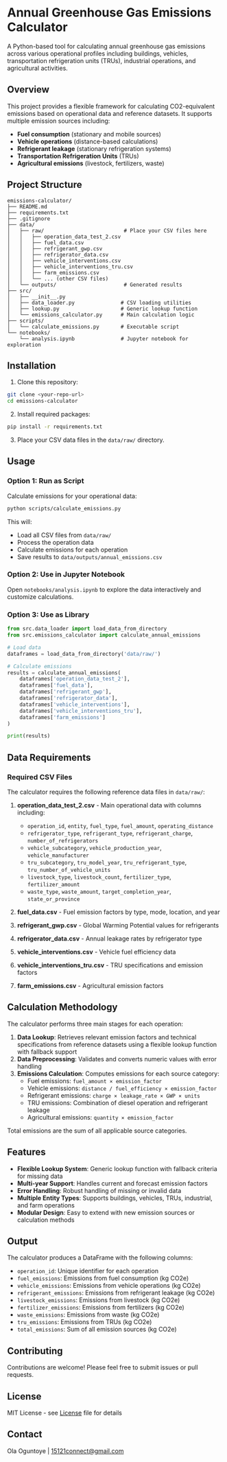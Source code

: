 # Annual Greenhouse Gas Emissions Calculator

A Python-based tool for calculating annual greenhouse gas emissions across various operational profiles including buildings, vehicles, transportation refrigeration units (TRUs), industrial operations, and agricultural activities.

## Overview

This project provides a flexible framework for calculating CO2-equivalent emissions based on operational data and reference datasets. It supports multiple emission sources including:

- **Fuel consumption** (stationary and mobile sources)
- **Vehicle operations** (distance-based calculations)
- **Refrigerant leakage** (stationary refrigeration systems)
- **Transportation Refrigeration Units** (TRUs)
- **Agricultural emissions** (livestock, fertilizers, waste)

## Project Structure

```
emissions-calculator/
├── README.md
├── requirements.txt
├── .gitignore
├── data/
│   ├── raw/                          # Place your CSV files here
│   │   ├── operation_data_test_2.csv
│   │   ├── fuel_data.csv
│   │   ├── refrigerant_gwp.csv
│   │   ├── refrigerator_data.csv
│   │   ├── vehicle_interventions.csv
│   │   ├── vehicle_interventions_tru.csv
│   │   ├── farm_emissions.csv
│   │   └── ... (other CSV files)
│   └── outputs/                      # Generated results
├── src/
│   ├── __init__.py
│   ├── data_loader.py               # CSV loading utilities
│   ├── lookup.py                    # Generic lookup function
│   └── emissions_calculator.py      # Main calculation logic
├── scripts/
│   └── calculate_emissions.py       # Executable script
└── notebooks/
    └── analysis.ipynb               # Jupyter notebook for exploration
```

## Installation

1. Clone this repository:
```bash
git clone <your-repo-url>
cd emissions-calculator
```

2. Install required packages:
```bash
pip install -r requirements.txt
```

3. Place your CSV data files in the `data/raw/` directory.

## Usage

### Option 1: Run as Script

Calculate emissions for your operational data:

```bash
python scripts/calculate_emissions.py
```

This will:
- Load all CSV files from `data/raw/`
- Process the operation data
- Calculate emissions for each operation
- Save results to `data/outputs/annual_emissions.csv`

### Option 2: Use in Jupyter Notebook

Open `notebooks/analysis.ipynb` to explore the data interactively and customize calculations.

### Option 3: Use as Library

```python
from src.data_loader import load_data_from_directory
from src.emissions_calculator import calculate_annual_emissions

# Load data
dataframes = load_data_from_directory('data/raw/')

# Calculate emissions
results = calculate_annual_emissions(
    dataframes['operation_data_test_2'],
    dataframes['fuel_data'],
    dataframes['refrigerant_gwp'],
    dataframes['refrigerator_data'],
    dataframes['vehicle_interventions'],
    dataframes['vehicle_interventions_tru'],
    dataframes['farm_emissions']
)

print(results)
```

## Data Requirements

### Required CSV Files

The calculator requires the following reference data files in `data/raw/`:

1. **operation_data_test_2.csv** - Main operational data with columns including:
   - `operation_id`, `entity`, `fuel_type`, `fuel_amount`, `operating_distance`
   - `refrigerator_type`, `refrigerant_type`, `refrigerant_charge`, `number_of_refrigerators`
   - `vehicle_subcategory`, `vehicle_production_year`, `vehicle_manufacturer`
   - `tru_subcategory`, `tru_model_year`, `tru_refrigerant_type`, `tru_number_of_vehicle_units`
   - `livestock_type`, `livestock_count`, `fertilizer_type`, `fertilizer_amount`
   - `waste_type`, `waste_amount`, `target_completion_year`, `state_or_province`

2. **fuel_data.csv** - Fuel emission factors by type, mode, location, and year
3. **refrigerant_gwp.csv** - Global Warming Potential values for refrigerants
4. **refrigerator_data.csv** - Annual leakage rates by refrigerator type
5. **vehicle_interventions.csv** - Vehicle fuel efficiency data
6. **vehicle_interventions_tru.csv** - TRU specifications and emission factors
7. **farm_emissions.csv** - Agricultural emission factors

## Calculation Methodology

The calculator performs three main stages for each operation:

1. **Data Lookup**: Retrieves relevant emission factors and technical specifications from reference datasets using a flexible lookup function with fallback support
2. **Data Preprocessing**: Validates and converts numeric values with error handling
3. **Emissions Calculation**: Computes emissions for each source category:
   - Fuel emissions: `fuel_amount × emission_factor`
   - Vehicle emissions: `distance / fuel_efficiency × emission_factor`
   - Refrigerant emissions: `charge × leakage_rate × GWP × units`
   - TRU emissions: Combination of diesel operation and refrigerant leakage
   - Agricultural emissions: `quantity × emission_factor`

Total emissions are the sum of all applicable source categories.

## Features

- **Flexible Lookup System**: Generic lookup function with fallback criteria for missing data
- **Multi-year Support**: Handles current and forecast emission factors
- **Error Handling**: Robust handling of missing or invalid data
- **Multiple Entity Types**: Supports buildings, vehicles, TRUs, industrial, and farm operations
- **Modular Design**: Easy to extend with new emission sources or calculation methods

## Output

The calculator produces a DataFrame with the following columns:
- `operation_id`: Unique identifier for each operation
- `fuel_emissions`: Emissions from fuel consumption (kg CO2e)
- `vehicle_emissions`: Emissions from vehicle operations (kg CO2e)
- `refrigerant_emissions`: Emissions from refrigerant leakage (kg CO2e)
- `livestock_emissions`: Emissions from livestock (kg CO2e)
- `fertilizer_emissions`: Emissions from fertilizers (kg CO2e)
- `waste_emissions`: Emissions from waste (kg CO2e)
- `tru_emissions`: Emissions from TRUs (kg CO2e)
- `total_emissions`: Sum of all emission sources (kg CO2e)

## Contributing

Contributions are welcome! Please feel free to submit issues or pull requests.

## License

MIT License - see [License](License.txt) file for details

## Contact

Ola Oguntoye | 15121connect@gmail.com
